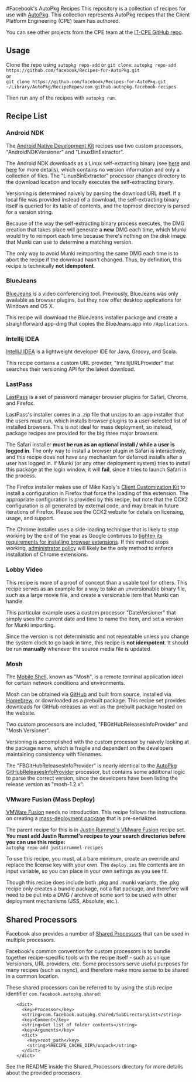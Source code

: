 #Facebook's AutoPkg Recipes
This repository is a collection of recipes for use with [AutoPkg](https://github.com/autopkg/autopkg). This collection represents AutoPkg recipes that the Client Platform Engineering (CPE) team has authored.

You can see other projects from the CPE team at the [IT-CPE GitHub repo](https://github.com/facebook/IT-CPE).

## Usage

Clone the repo using `autopkg repo-add` or `git clone`:
`autopkg repo-add https://github.com/facebook/Recipes-for-AutoPkg.git`  
or  
`git clone https://github.com/facebook/Recipes-for-AutoPkg.git ~/Library/AutoPkg/RecipeRepos/com.github.autopkg.facebook-recipes`

Then run any of the recipes with `autopkg run`.

## Recipe List

### Android NDK

The [Android Native Development Kit](https://developer.android.com/ndk/guides/index.html) recipes use two custom processors, "AndroidNDKVersioner" and "LinuxBinExtractor".  

The Android NDK downloads as a Linux self-extracting binary (see [here](http://stackoverflow.com/questions/955460/how-do-linux-binary-installers-bin-sh-work) and [here](http://www.linuxjournal.com/node/1005818) for more details), which contains no version information and only a collection of files.  The "LinuxBinExtractor" processor changes directory to the download location and locally executes the self-extracting binary.

Versioning is determined naively by parsing the download URL itself.  If a local file was provided instead of a download, the self-extracting binary itself is queried for its table of contents, and the topmost directory is parsed for a version string.

Because of the way the self-extracting binary process executes, the DMG creation that takes place will generate a **new** DMG each time, which Munki would try to reimport each time because there's nothing on the disk image that Munki can use to determine a matching version. 

The only way to avoid Munki reimporting the same DMG each time is to abort the recipe  if the download hasn't changed.  Thus, by definition, this recipe is technically **not idempotent**. 

### BlueJeans

[BlueJeans](http://bluejeans.com/) is a video conferencing tool. Previously, BlueJeans was only available as browser plugins, but they now offer desktop applications for Windows and OS X.

This recipe will download the BlueJeans installer package and create a straightforward app-dmg that copies the BlueJeans.app into `/Applications`.

### Intellij IDEA

[IntelliJ IDEA](http://www.jetbrains.com/js2) is a lightweight developer IDE for Java, Groovy, and Scala.

This recipe contains a custom URL provider, "IntellijURLProvider" that searches their versioning API for the latest download.  

### LastPass

[LastPass](https://lastpass.com) is a set of password manager browser plugins for Safari, Chrome, and Firefox.  

LastPass's installer comes in a .zip file that unzips to an .app installer that the users must run, which installs browser plugins to a user-selected list of installed browsers.  This is not ideal for mass deployment, so instead, package recipes are provided for the big three major browsers.

The Safari installer **must be run as an optional install / while a user is logged in**.  The only way to install a browser plugin in Safari is interactively, and this recipe does not have any mechanism for deferred installs after a user has logged in.  If Munki (or any other deployment system) tries to install this package at the login window, it will **fail**, since it tries to launch Safari in the process.

The Firefox installer makes use of Mike Kaply's [Client Customization Kit](https://mike.kaply.com/cck2/) to install a configuration in Firefox that force the loading of this extension.  The appropriate configuration is provided by this recipe, but note that the CCK2 configuration is all generated by external code, and may break in future iterations of Firefox.  Please see the CCK2 website for details on licensing, usage, and support.

The Chrome installer uses a side-loading technique that is likely to stop working by the end of the year as Google continues to [tighten its requirements for installing browser extensions](https://productforums.google.com/forum/#!topic/chrome/d35tIyH8dVM%5B1-25%5D).  If this method stops working, [administrator policy](https://www.chromium.org/administrators) will likely be the only method to enforce installation of Chrome extensions.

### Lobby Video

This recipe is more of a proof of concept than a usable tool for others.  This recipe serves as an example for a way to take an unversionable binary file, such as a large movie file, and create a versionable item that Munki can handle.

This particular example uses a custom processor "DateVersioner" that simply uses the current date and time to name the item, and set a version for Munki importing.

Since the version is not deterministic and not repeatable unless you change the system clock to go back in time, this recipe is **not idempotent**. It should be run **manually** whenever the source media file is updated.

### Mosh

The [Mobile Shell](https://mosh.mit.edu/), known as "Mosh", is a remote terminal application ideal for certain network conditions and environments.  

Mosh can be obtained via [GitHub](https://github.com/mobile-shell/mosh) and built from source, installed via [Homebrew](http://brew.sh/), or downloaded as a prebuilt package.  This recipe set provides downloads for GitHub releases as well as the prebuilt package hosted on the website.

Two custom processors are included, "FBGitHubReleasesInfoProvider" and "Mosh Versioner".  

Versioning is accomplished with the custom processor by naively looking at the package name, which is fragile and dependent on the developers maintaining consistency with filenames.

The "FBGitHubReleasesInfoProvider" is nearly identical to the [AutoPkg GitHubReleasesInfoProvider](https://github.com/autopkg/autopkg/blob/master/Code/autopkglib/GitHubReleasesInfoProvider.py) processor, but contains some additional logic to parse the correct version, since the developers have been listing the release version as "mosh-1.2.x".

### VMware Fusion (Mass Deploy)

[VMWare Fusion](http://www.vmware.com/products/fusion-pro/) needs no introduction.  This recipe follows the instructions on creating a [mass-deployment package](http://kb.vmware.com/selfservice/microsites/search.do?language=en_US&cmd=displayKC&externalId=2058680) that is pre-serialized.  

The parent recipe for this is in [Justin Rummel's VMware Fusion](https://github.com/autopkg/justinrummel-recipes/tree/master/VMware%20Fusion) recipe set. **You must add Justin Rummel's recipes to your search directories before you can use this recipe:**  
`autopkg repo-add justinrummel-recipes`

To use this recipe, you must, at a bare minimum, create an override and replace the license key with your own.  The `deploy.ini` file contents are an input variable, so you can place in your own settings as you see fit.

Though this recipe does include both .pkg and .munki variants, the .pkg recipe only creates a bundle package, not a flat package, and therefore will need to be put into a DMG / archive of some sort to be used with other deployment mechanisms (JSS, Absolute, etc.).

## Shared Processors

Facebook also provides a number of [Shared Processors](https://github.com/autopkg/autopkg/wiki/Processor-Locations#shared-recipe-processors) that can be used in multiple processors.

Facebook's common convention for custom processors is to bundle together recipe-specific tools with the recipe itself - such as unique Versioners, URL providers, etc.  Some processors serve useful purposes for many recipes (such as rsync), and therefore make more sense to be shared in a common location.

These shared processors can be referred to by using the stub recipe identifier `com.facebook.autopkg.shared`:

```
    <dict>
      <key>Processor</key>
      <string>com.facebook.autopkg.shared/SubDirectoryList</string>
      <key>Comment</key>
      <string>Get list of folder contents</string>
      <key>Arguments</key>
      <dict>
        <key>root_path</key>
        <string>%RECIPE_CACHE_DIR%/unpack</string>
      </dict>
    </dict>
```

See the README inside the Shared_Processors directory for more details about the provided processors.